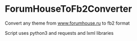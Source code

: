 # ForumHouseToFb2Converter
Convert any theme from www.forumhouse.ru to fb2 format

Script uses python3 and requests and lxml libraries

